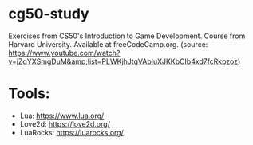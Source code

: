 # cg50-study

Exercises from CS50's Introduction to Game Development. Course from Harvard University. Available at freeCodeCamp.org. (source: https://www.youtube.com/watch?v=jZqYXSmgDuM&amp;list=PLWKjhJtqVAbluXJKKbCIb4xd7fcRkpzoz)


# Tools:

* Lua: https://www.lua.org/
* Love2d: https://love2d.org/
* LuaRocks: https://luarocks.org/

